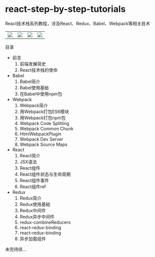 # react-step-by-step-tutorials
React技术栈系列教程，涉及React、Redux、Babel、Webpack等相关技术

<table width="100%" border="0">
    <tbody>
        <tr>
            <td width="25%">
                <img src="https://github.com/iSpring/react-step-by-step-tutorials/blob/master/logos/React2.png" />
            </td>
            <td width="25%">
                <img src="https://github.com/iSpring/react-step-by-step-tutorials/blob/master/logos/Babel.png" />
            </td>
            <td width="25%">
                <img src="https://github.com/iSpring/react-step-by-step-tutorials/blob/master/logos/Redux3.png" />
            </td>
            <td width="25%">
                <img src="https://github.com/iSpring/react-step-by-step-tutorials/blob/master/logos/Webpack1.png" />
            </td>
        </tr>
    </tbody>
</table>

目录

- 前言
  1. 前端发展简史
  2. React技术栈的使命
- Babel
  1. Babel简介
  2. Babel使用基础
  3. 在Babel中使用npm包
- Webpack
  1. Webpack简介
  2. 用Webpack打包ES6模块
  3. 用Webpack打包npm包
  2. Webpack Code Splitting
  3. Webpack Common Chunk
  4. HtmlWebpackPlugin
  5. Webpack Dev Server
  6. Webpack Source Maps
- React
  1. React简介
  2. JSX语法
  3. React组件
  4. React组件状态与生命周期
  5. React组件事件
  6. React组件ref
- Redux
  1. Redux简介
  2. Redux使用基础
  2. Redux中间件
  3. Redux异步中间件
  4. redux-combineReducers
  5. react-redux-binding
  6. react-redux-binding
  7. 异步加载组件

未完待续...